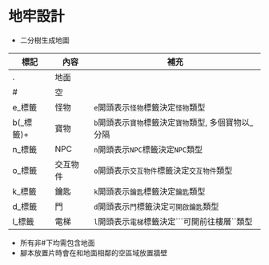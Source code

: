 # 地牢設計

* 二分樹生成地圖

| 標記      | 內容     | 補充                                                             |
| --------- | -------- | ---------------------------------------------------------------- |
| .         | 地面     |                                                                  |
| #         | 空       |                                                                  |
| e_標籤    | 怪物     | ```e```開頭表示```怪物```標籤決定```怪物```類型                  |
| b(_標籤)+ | 寶物     | ```b```開頭表示```寶物```標籤決定```寶物```類型, 多個寶物以_分隔 |
| n_標籤    | NPC      | ```n```開頭表示```NPC```標籤決定```NPC```類型                    |
| o_標籤    | 交互物件 | ```o```開頭表示```交互物件```標籤決定```交互物件```類型          |
| k_標籤    | 鑰匙     | ```k```開頭表示```鑰匙```標籤決定```鑰匙```類型                  |
| d_標籤    | 門       | ```d```開頭表示```門```標籤決定```可開啟鑰匙```類型              |
| l_標籤    | 電梯     | ```l```開頭表示```電梯```標籤決定```可開前往樓層``類型           |

* 所有非#下均需包含地面
* 腳本放置片時會在和地面相鄰的空區域放置牆壁

